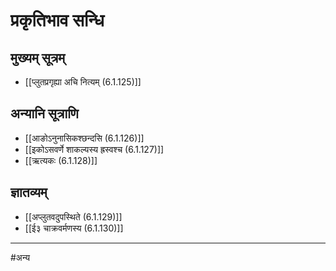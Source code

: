 # प्रकृतिभाव सन्धि

## मुख्यम् सूत्रम्

- [[प्लुतप्रगृह्या अचि नित्यम् (6.1.125)]]

## अन्यानि सूत्राणि

- [[आङोऽनुनासिकश्छन्दसि (6.1.126)]]
- [[इकोऽसवर्णे शाकल्यस्य ह्रस्वश्च (6.1.127)]]
- [[ऋत्यकः (6.1.128)]]

## ज्ञातव्यम्

- [[अप्लुतवदुपस्थिते (6.1.129)]]
- [[ई३ चाक्रवर्मणस्य (6.1.130)]]

---

#अन्य